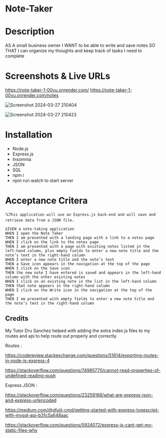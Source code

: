 # Note-Taker

# Description

AS A small business owner I WANT to be able to write and save notes SO THAT I can organize my thoughts and keep track of tasks I need to complete

# Screenshots & Live URLs
https://note-taker-1-00vu.onrender.com/
https://note-taker-1-00vu.onrender.com/notes

![Screenshot 2024-03-27 210404](https://github.com/HaleighElkins/Note-Taker/assets/152942336/e120eb89-7b88-4464-8ae5-ec9990af9e1f)


![Screenshot 2024-03-27 210423](https://github.com/HaleighElkins/Note-Taker/assets/152942336/9fd0c869-2ef7-4a8c-8def-0eb25e82bf17)


# Installation


* Node.js
* Express.js
* Insomnia
* JSON
* SQL
* npm i
* npm run watch to start server

# Acceptance Critera

    🔍This application will use an Express.js back-end and will save and retrieve data from a JSON file. 

    GIVEN a note-taking application
    WHEN I open the Note Taker
    THEN I am presented with a landing page with a link to a notes page
    WHEN I click on the link to the notes page
    THEN I am presented with a page with existing notes listed in the left-hand column, plus empty fields to enter a new note title and the note’s text in the right-hand column
    WHEN I enter a new note title and the note’s text
    THEN a Save icon appears in the navigation at the top of the page
    WHEN I click on the Save icon
    THEN the new note I have entered is saved and appears in the left-hand column with the other existing notes
    WHEN I click on an existing note in the list in the left-hand column
    THEN that note appears in the right-hand column
    WHEN I click on the Write icon in the navigation at the top of the page
    THEN I am presented with empty fields to enter a new note title and the note’s text in the right-hand column

## Credits 

My Tutor Dru Sanchez helped with adding the extra index.js files to my routes and api to help route out properly and correctly. 

Routes : 

https://codereview.stackexchange.com/questions/51614/exporting-routes-in-node-js-express-4

https://stackoverflow.com/questions/74985770/cannot-read-properties-of-undefined-reading-push

Express JSON :

https://stackoverflow.com/questions/23259168/what-are-express-json-and-express-urlencoded

https://medium.com/@gfujii-cmd/getting-started-with-express-typescript-with-mysql-api-b31c5a648aac

https://stackoverflow.com/questions/5924072/express-js-cant-get-my-static-files-why

